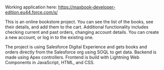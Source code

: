 Working application here: https://maxbook-developer-edition.eu44.force.com/s/

This is an online bookstore project. You can see the list of the books,
see their details, and add them to the cart. Additional functionality includes
checking current and past orders, changing account details. You can create a new account,
or log in to the existing one.

The project is using Salesforce Digital Experience and gets books and orders directly from
the Salesforce org using SOQL to get data. Backend is made using Apex controllers.
Frontend is build with Lightning Web Components in JavaScript, HTML, and CSS.
